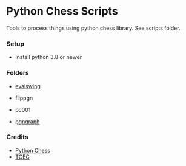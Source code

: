 # Python Chess Scripts
Tools to process things using python chess library. See scripts folder.

### Setup
* Install python 3.8 or newer


### Folders

* [evalswing](https://github.com/fsmosca/Python-Chess-Scripts/tree/main/scripts/evalswing)

* flippgn

* pc001

* [pgngraph](https://github.com/fsmosca/Python-Chess-Scripts/tree/main/scripts/pgngraph)

### Credits
* [Python Chess](https://github.com/niklasf/python-chess)
* [TCEC](https://tcec-chess.com/)
